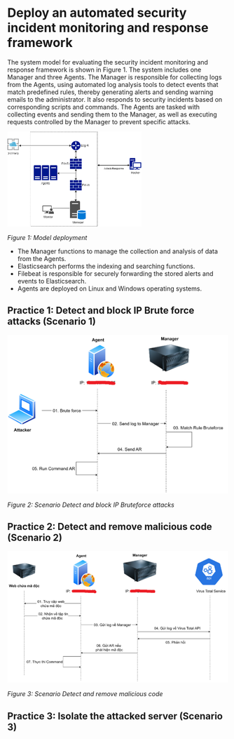 # Deploy an automated security incident monitoring and response framework
The system model for evaluating the security incident monitoring and response framework is shown in Figure 1. The system includes one Manager and three Agents. The Manager is responsible for collecting logs from the Agents, using automated log analysis tools to detect events that match predefined rules, thereby generating alerts and sending warning emails to the administrator. It also responds to security incidents based on corresponding scripts and commands. The Agents are tasked with collecting events and sending them to the Manager, as well as executing requests controlled by the Manager to prevent specific attacks.

![Alt text](images/architecture.png)

*Figure 1: Model deployment*

* The Manager functions to manage the collection and analysis of data from the Agents.
* Elasticsearch performs the indexing and searching functions.
* Filebeat is responsible for securely forwarding the stored alerts and events to Elasticsearch.
* Agents are deployed on Linux and Windows operating systems.
## Practice 1: Detect and block IP Brute force attacks (Scenario 1)
![Alt text](images/scenario1.png)

*Figure 2: Scenario Detect and block IP Bruteforce attacks*

## Practice 2: Detect and remove malicious code (Scenario 2)
![Alt text](images/scenario2.png)

*Figure 3: Scenario Detect and remove malicious code*

## Practice 3: Isolate the attacked server (Scenario 3)
